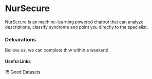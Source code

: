 # NurSecure
NurSecure is an machine-learning powered chatbot that can analyze descriptions, classify syndrome and point you directly to the specialist.

### Delcarations
Believe us, we can complete thiw within a weekend.


#### Useful Links
[15 Good Datasets](https://gengo.ai/datasets/15-best-chatbot-datasets-for-machine-learning/)